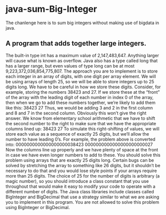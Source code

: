 # java-sum-Big-Integer
The chanlenge here is to sum big integers without making use of bigdata in java.
## A program that adds together large integers. 
The built-in type int has a maximum value of 2,147,483,647. Anything larger will cause what is known as overflow. Java 
also has a type called long that has a larger range, but even values of type long can be at most 
9,223,372,036,854,775,807.
The approach you are to implement is to store each integer in an array of digits, with one digit per 
array element. We will be using arrays of length 25, so we will be able to store integers up to 25 
digits long. We have to be careful in how we store these digits. Consider, for example, storing the 
numbers 38423 and 27. If we store these at the “front” of the array with the leading digit of each 
number in index 0 of the array, then when we go to add these numbers together, we’re likely to add 
them like this:
38423
27
Thus, we would be adding 3 and 2 in the first column and 8 and 7 in the second column. 
Obviously this won’t give the right answer. We know from elementary school arithmetic that we 
have to shift the second number to the right to make sure that we have the appropriate columns 
lined up:
38423
 27
To simulate this right-shifting of values, we will store each value as a sequence of exactly 25 digits, 
but we’ll allow the number to have leading 0’s. For example, the problem above is converted into:
0000000000000000000038423
0000000000000000000000027
Now the columns line up properly and we have plenty of space at the front in case we have even 
longer numbers to add to these.
You should solve this problem using arrays that are exactly 25 digits long. Certain bugs can be 
solved by stretching the array to something like 26 digits, but it shouldn’t be necessary to do that 
and you would lose style points if your arrays require more than 25 digits.
The choice of 25 for the number of digits is arbitrary (a magic number), so you should introduce a 
class constant that you use throughout that would make it easy to modify your code to operate with 
a different number of digits.
The Java class libraries include classes called BigInteger and BigDecimal that use a strategy similar 
to what we are asking you to implement in this program. You are not allowed to solve this problem 
using BigInteger or BigDecimal.
